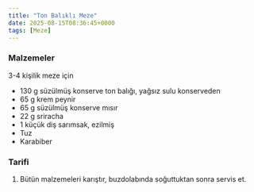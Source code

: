 ```yaml
---
title: "Ton Balıklı Meze"
date: 2025-08-15T08:36:45+0000
tags: [Meze]
---
```


### Malzemeler

3-4 kişilik meze için

- 130 g süzülmüş konserve ton balığı, yağsız sulu konserveden
- 65 g krem peynir
- 65 g süzülmüş konserve mısır
- 22 g sriracha
- 1 küçük diş sarımsak, ezilmiş
- Tuz
- Karabiber

### Tarifi

1. Bütün malzemeleri karıştır, buzdolabında soğuttuktan sonra servis et.
